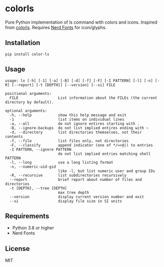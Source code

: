 # colorls

Pure Python implementation of ls command with colors and icons. Inspired from [colorls](https://github.com/athityakumar/colorls). Requires [Nerd Fonts](https://github.com/ryanoasis/nerd-fonts/blob/master/readme.md) for icon/glyphs.

## Installation
`pip install color-ls`

## Usage
```
usage: lx [-h] [-1] [-a] [-B] [-d] [-f] [-F] [-I PATTERN] [-l] [-n] [-R] [--report] [-t [DEPTH]] [--version] [--si] FILE

positional arguments:
  FILE                  List information about the FILEs (the current directory by default).

optional arguments:
  -h, --help            show this help message and exit
  -1                    list items on individual lines
  -a, --all             do not ignore entires starting with .
  -B, --ignore-backups  do not list implied entires ending with ~
  -d, --directory       list directories themselves, not their contents
  -f, --file            list files only, not directories
  -F, --classify        append indicator (one of */=>@|) to entries
  -I PATTERN, --ignore PATTERN
                        do not list implied entries matching shell PATTERN
  -l, --long            use a long listing format
  -n, --numeric-uid-gid
                        like -l, but list numeric user and group IDs
  -R, --recursive       list subdirectories recursively
  --report              brief report about number of files and directories
  -t [DEPTH], --tree [DEPTH]
                        max tree depth
  --version             display current version number and exit
  --si                  display file size in SI units
```
## Requirements
- Python 3.8 or higher
- Nerd Fonts

## License
MIT
